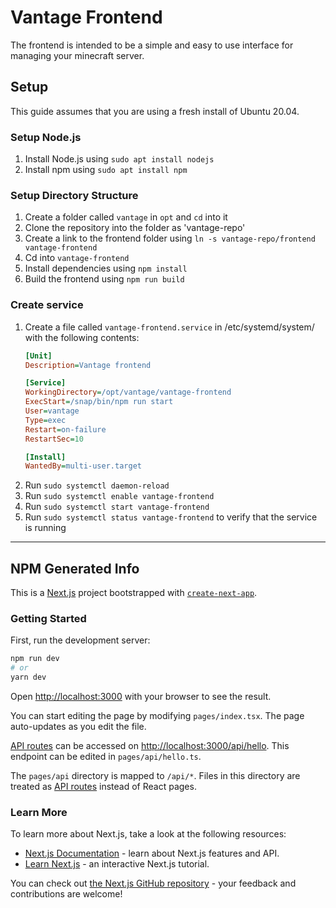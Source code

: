 # Vantage Frontend
The frontend is intended to be a simple and easy to use interface for managing your minecraft server.

## Setup
This guide assumes that you are using a fresh install of Ubuntu 20.04.

### Setup Node.js
1. Install Node.js using `sudo apt install nodejs`
1. Install npm using `sudo apt install npm`

### Setup Directory Structure
1. Create a folder called `vantage` in `opt` and `cd` into it
1. Clone the repository into the folder as 'vantage-repo'
1. Create a link to the frontend folder using `ln -s vantage-repo/frontend vantage-frontend`
1. Cd into `vantage-frontend`
1. Install dependencies using `npm install`
1. Build the frontend using `npm run build`

### Create service
1. Create a file called `vantage-frontend.service` in /etc/systemd/system/ with the following contents:
    ```ini
    [Unit]
    Description=Vantage frontend

    [Service]
    WorkingDirectory=/opt/vantage/vantage-frontend
    ExecStart=/snap/bin/npm run start
    User=vantage
    Type=exec
    Restart=on-failure
    RestartSec=10

    [Install]
    WantedBy=multi-user.target
    ```
1. Run `sudo systemctl daemon-reload`
1. Run `sudo systemctl enable vantage-frontend`
1. Run `sudo systemctl start vantage-frontend`
1. Run `sudo systemctl status vantage-frontend` to verify that the service is running

---

## NPM Generated Info
This is a [Next.js](https://nextjs.org/) project bootstrapped with [`create-next-app`](https://github.com/vercel/next.js/tree/canary/packages/create-next-app).

### Getting Started

First, run the development server:

```bash
npm run dev
# or
yarn dev
```

Open [http://localhost:3000](http://localhost:3000) with your browser to see the result.

You can start editing the page by modifying `pages/index.tsx`. The page auto-updates as you edit the file.

[API routes](https://nextjs.org/docs/api-routes/introduction) can be accessed on [http://localhost:3000/api/hello](http://localhost:3000/api/hello). This endpoint can be edited in `pages/api/hello.ts`.

The `pages/api` directory is mapped to `/api/*`. Files in this directory are treated as [API routes](https://nextjs.org/docs/api-routes/introduction) instead of React pages.

### Learn More

To learn more about Next.js, take a look at the following resources:

- [Next.js Documentation](https://nextjs.org/docs) - learn about Next.js features and API.
- [Learn Next.js](https://nextjs.org/learn) - an interactive Next.js tutorial.

You can check out [the Next.js GitHub repository](https://github.com/vercel/next.js/) - your feedback and contributions are welcome!